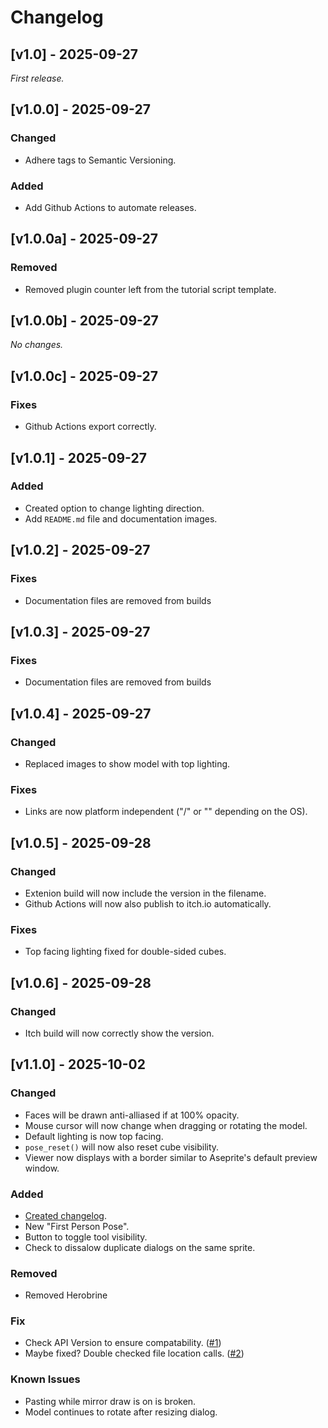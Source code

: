 # Changelog


## [v1.0] - 2025-09-27

_First release._

## [v1.0.0]  - 2025-09-27
### Changed
- Adhere tags to Semantic Versioning.
### Added
- Add Github Actions to automate releases. 

## [v1.0.0a] - 2025-09-27

### Removed
- Removed plugin counter left from the tutorial script template.

## [v1.0.0b]  - 2025-09-27
_No changes._

## [v1.0.0c]  - 2025-09-27
### Fixes
- Github Actions export correctly.

## [v1.0.1]  - 2025-09-27
### Added
- Created option to change lighting direction.
- Add `README.md` file and documentation images.

## [v1.0.2]  - 2025-09-27
### Fixes
- Documentation files are removed from builds

## [v1.0.3]  - 2025-09-27
### Fixes
- Documentation files are removed from builds

## [v1.0.4]  - 2025-09-27
### Changed
- Replaced images to show model with top lighting.
### Fixes
- Links are now platform independent ("/" or "\" depending on the OS).

## [v1.0.5]  - 2025-09-28
### Changed
- Extenion build will now include the version in the filename.
- Github Actions will now also publish to itch.io automatically.
### Fixes
- Top facing lighting fixed for double-sided cubes.

## [v1.0.6] - 2025-09-28

### Changed
- Itch build will now correctly show the version.

## [v1.1.0] - 2025-10-02
### Changed
- Faces will be drawn anti-alliased if at 100% opacity.
- Mouse cursor will now change when dragging or rotating the model.
- Default lighting is now top facing.
- `pose_reset()` will now also reset cube visibility.
- Viewer now displays with a border similar to Aseprite's default preview window. 

### Added
- [Created changelog](https://common-changelog.org).
- New "First Person Pose".
- Button to toggle tool visibility.
- Check to dissalow duplicate dialogs on the same sprite.

### Removed
- Removed Herobrine

### Fix
- Check API Version to ensure compatability. ([#1](https://github.com/numa-smells/Aseprite-MC-Skin-Viewer/issues/1))
- Maybe fixed? Double checked file location calls. ([#2](https://github.com/numa-smells/Aseprite-MC-Skin-Viewer/issues/2))

### Known Issues
- Pasting while mirror draw is on is broken.
- Model continues to rotate after resizing dialog.